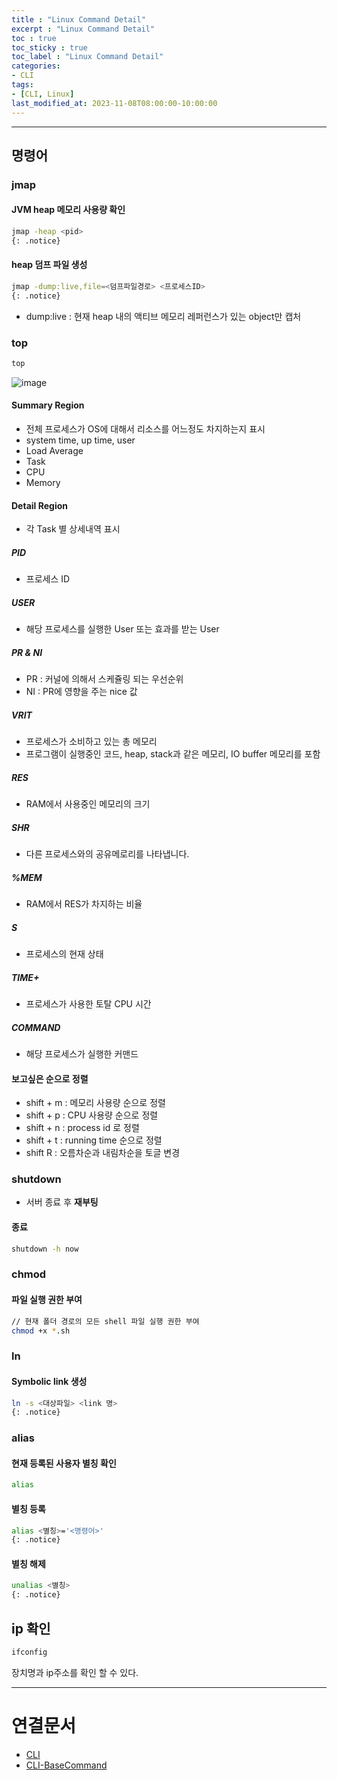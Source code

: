 ```yaml
---
title : "Linux Command Detail"
excerpt : "Linux Command Detail"
toc : true
toc_sticky : true
toc_label : "Linux Command Detail"
categories:
- CLI
tags:
- [CLI, Linux]
last_modified_at: 2023-11-08T08:00:00-10:00:00
---
```

  
---
  
## 명령어
  
### jmap
  
#### JVM heap 메모리 사용량 확인
  
```bash
jmap -heap <pid> 
{: .notice}  
```
  
#### heap 덤프 파일 생성
  
```bash
jmap -dump:live,file=<덤프파일경로> <프로세스ID> 
{: .notice}  
```  
- dump:live : 현재 heap 내의 액티브 메모리 레퍼런스가 있는 object만 캡처
  
### top
  
```bash
top
```
  
![image](../../assets/images/LinuxTopResult.png)
  
#### Summary Region
- 전체 프로세스가 OS에 대해서 리소스를 어느정도 차지하는지 표시
- system time, up time, user
- Load Average
- Task
- CPU
- Memory
  
#### Detail Region
- 각 Task 별 상세내역 표시
  
##### PID
- 프로세스 ID
  
##### USER
- 해당 프로세스를 실행한 User 또는 효과를 받는 User
  
##### PR & NI
- PR : 커널에 의해서 스케쥴링 되는 우선순위
- NI : PR에 영향을 주는 nice 값
  
##### VRIT
- 프로세스가 소비하고 있는 총 메모리
- 프로그램이 실행중인 코드, heap, stack과 같은 메모리, IO buffer 메모리를 포함
  
##### RES
- RAM에서 사용중인 메모리의 크기
  
##### SHR
- 다른 프로세스와의 공유메로리를 나타냅니다.
  
##### %MEM
- RAM에서 RES가 차지하는 비율
  
##### S
- 프로세스의 현재 상태
  
##### TIME+
- 프로세스가 사용한 토탈 CPU 시간
  
##### COMMAND
- 해당 프로세스가 실행한 커맨드
  
#### 보고싶은 순으로 정렬
- shift + m : 메모리 사용량 순으로 정렬
- shift + p : CPU 사용량 순으로 정렬
- shift + n : process id 로 정렬
- shift + t : running time 순으로 정렬
- shift R : 오름차순과 내림차순을 토글 변경
  
### shutdown
- 서버 종료 후 **재부팅**
  
#### 종료
  
```bash
shutdown -h now 
```
  
### chmod
  
#### 파일 실행 권한 부여
  
```bash
// 현재 폴더 경로의 모든 shell 파일 실행 권한 부여
chmod +x *.sh
```
  
### ln
  
#### Symbolic link 생성
  
```bash
ln -s <대상파일> <link 명> 
{: .notice}  
```
  
### alias
  
#### 현재 등록된 사용자 별칭 확인
  
```bash
alias
```
  
#### 별칭 등록
  
```bash
alias <별칭>='<명령어>' 
{: .notice}  
```
  
#### 별칭 해제
  
```bash
unalias <별칭> 
{: .notice}  
```
  
## ip 확인
  
```bash
ifconfig
```
 장치명과 ip주소를 확인 할 수 있다.

---
  
# 연결문서
- [CLI](../../cli/cli-CLI)
- [CLI-BaseCommand](../../cli/cli-CLI-BaseCommand)